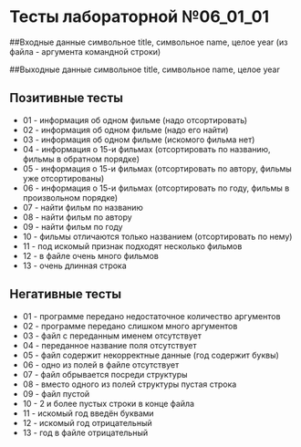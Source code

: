 # Тесты лабораторной №06_01_01

##Входные данные
символьное title,
символьное name,
целое year
(из файла - аргумента командной строки)

##Выходные данные
символьное title,
символьное name,
целое year

## Позитивные тесты
- 01 - информация об одном фильме (надо отсортировать)
- 02 - информация об одном фильме (надо его найти)
- 03 - информация об одном фильме (искомого фильма нет)
- 04 - информация о 15-и фильмах (отсортировать по названию, фильмы в обратном порядке)
- 05 - информация о 15-и фильмах (отсортировать по автору, фильмы уже отсортированы)
- 06 - информация о 15-и фильмах (отсортировать по году, фильмы в произвольном порядке)
- 07 - найти фильм по названию
- 08 - найти фильм по автору
- 09 - найти фильм по году
- 10 - фильмы отличаются только названием (отсортировать по нему)
- 11 - под искомый признак подходят несколько фильмов
- 12 - в файле очень много фильмов
- 13 - очень длинная строка

## Негативные тесты
- 01 - программе передано недостаточное количество аргументов
- 02 - программе передано слишком много аргументов
- 03 - файл с переданным именем отсутствует
- 04 - переданное название поля отсутствует
- 05 - файл содержит некорректные данные (год содержит буквы)
- 06 - одно из полей в файле отсутствует
- 07 - файл обрывается посреди структуры
- 08 - вместо одного из полей структуры пустая строка
- 09 - файл пустой
- 10 - 2 и более пустых строки в конце файла
- 11 - искомый год введён буквами
- 12 - искомый год отрицательный
- 13 - год в файле отрицательный
